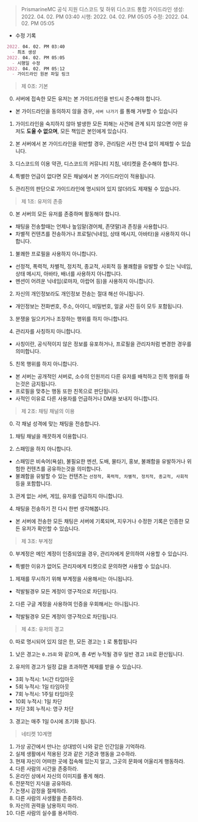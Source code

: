 > PrismarineMC 공식 지원 디스코드 및 하위 디스코드 통합 가이드라인
생성: 2022. 04. 02. PM 03:40
시행: 2022. 04. 02. PM 05:05
수정: 2022. 04. 02. PM 05:05

- 수정 기록
```markdown
2022. 04. 02. PM 03:40
  - 최초 생성
2022. 04. 02. PM 05:05
  - 시행일 수정
2022. 04. 02. PM 05:12
  - 가이드라인 원본 파일 링크 
```

> 제 0조: 기본
0. 서버에 접속한 모든 유저는 본 가이드라인을 반드시 준수해야 합니다.
- 본 가이드라인을 동의하지 않을 경우, `서버 나가기` 를 통해 거부할 수 있습니다

1. 가이드라인을 숙지하지 않아 발생한 모든 피해는 사건에 관계 되지 않으면 어떤 유저도 **도울 수 없으며**, 모든 책임은 본인에게 있습니다.

2. 본 서버에서 본 가이드라인을 위반할 경우, 관리팀은 사전 안내 없이 제재할 수 있습니다.

3. 디스코드의 이용 약관, 디스코드의 커뮤니티 지침, 네티켓을 준수해야 합니다.

4. 특별한 언급이 없다면 모든 채널에서 본 가이드라인이 적용됩니다.

5. 관리진의 판단으로 가이드라인에 명시되어 있지 않더라도 제재될 수 있습니다.

> 제 1조: 유저의 존중
0. 본 서버의 모든 유저를 존중하며 활동해야 합니다.
- 채팅을 전송할때는 언제나 높임말(경어체, 존댓말)과 존칭을 사용합니다.
- 차별적 컨텐츠를 전송하거나 프로틸(닉네임, 상태 메시지, 아바타)을 사용하지 아니합니다.

1. 불쾌한 프로필을 사용하지 아니합니다.
- 선정적, 폭력적, 차별적, 정치적, 종교적, 사회적 등 불쾌함을 유발할 수 있는 닉네임, 상태 메시지, 아바타, 배너를 사용하지 아니합니다.
- 멘션이 어려운 닉네임(로마자, 아랍어 등)을 사용하지 아니합니다.

2. 자신의 개인정보라도 개인정보 전송는 절대 해선 아니됩니다.
- 개인정보는 전화번호, 주소, 아이디, 비밀번호, 얼굴 사진 등이 모두 포함됩니다.

3. 분쟁을 일으키거나 조장하는 행위를 하지 아니합니다.

4. 관리자를 사칭하지 아니합니다.
- 사칭이란, 공식적이지 않은 정보를 유포하거나, 프로필을 관리자처럼 변경한 경우를 의미합니다.

5. 친목 행위를 하지 아니합니다.
- 본 서버는 공개적인 서버로, 소수의 인원끼리 다른 유저를 배척하고 친목 행위를 하는것은 금지됩니다.
- 프로필을 맞추는 행동 또한 친목으로 판단됩니다.
- 사적인 이유로 다른 사용자를 언급하거나 DM을 보내지 아니합니다.

> 제 2조: 채팅 채널의 이용
0. 각 채널 성격에 맞는 채팅을 전송합니다.

1. 채팅 채널을 깨끗하게 이용합니다.

2. 스패밍을 하지 아니합니다.
- 스패밍은 비속어(욕설), 불필요한 멘션, 도배, 물타기, 홍보, 불쾌함을 유발하거나 위험한 컨텐츠를 공유하는것을 의미합니다.
- 불쾌함을 유발할 수 있는 컨텐츠는 `선정적, 폭력적, 차별적, 정치적, 종교적, 사회적` 등을 포함합니다.

3. 관계 없는 서버, 게임, 유저를 언급하지 아니합니다.

4. 채팅을 전송하기 전 다시 한번 생각해봅니다.
- 본 서버에 전송한 모든 채팅은 서버에 기록되며, 지우거나 수정한 기록은 인증한 모든 유저가 확인할 수 있습니다.

> 제 3조: 부계정
0. 부계정은 메인 계정이 인증되었을 경우, 관리자에게 문의하여 사용할 수 있습니다.
- 특별한 이유가 없어도 관리자에게 티켓으로 문의하면 사용할 수 있습니다.

1. 제재를 무시하기 위해 부계정을 사용해서는 아니됩니다.
- 적발될경우 모든 계정이 영구적으로 차단됩니다.

2. 다른 구글 계정을 사용하여 인증을 우회해서는 아니됩니다.
- 적발될경우 모든 계정이 영구적으로 차단됩니다.

> 제 4조: 유저의 경고
0. 따로 명시되어 있지 않은 한, 모든 경고는 `1` 로 통합됩니다

1. 낮은 경고는 `0.25회` 와 같으며, 총 4번 누적될 경우 일반 경고 `1회`로 환산됩니다.

2. 유저의 경고가 일정 값을 초과하면 제재를 받을 수 있습니다.
- 3회 누적시: 1시간 타임아웃
- 5회 누적시: 1일 타임아웃
- 7회 누적시: 1주일 타임아웃
- 10회 누적시: 1일 차단
- 차단 3회 누적시: 영구 차단

3. 경고는 매주 1일 0시에 초기화 됩니다.

> 네티켓 10계명
1. 가상 공간에서 만나는 상대방이 나와 같은 인간임을 기억하라.
2. 실제 생활에서 적용된 것과 같은 기준과 행동을 고수하라.
3. 현재 자신이 어떠한 곳에 접속해 있는지 알고, 그곳의 문화에 어울리게 행동하라.
4. 다른 사람의 시간을 존중하라.
5. 온라인 상에서 자신의 이미지를 좋게 해라.
6. 전문적인 지식을 공유하라.
7. 논쟁시 감정을 절제하라.
8. 다른 사람의 사생활을 존중하라.
9. 자신의 권력을 남용하지 마라.
10. 다른 사람의 실수를 용서하라.
